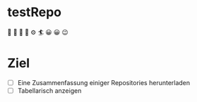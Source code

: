 # testRepo
&#x1F957; &#x1F35D; &#x1F36B;
&#x1F527; &#x2699;
&#x1F3C4; 
&#x1F600; &#x1F600; &#x1F609;
# Ziel
- [ ] Eine Zusammenfassung einiger Repositories herunterladen
- [ ] Tabellarisch anzeigen
